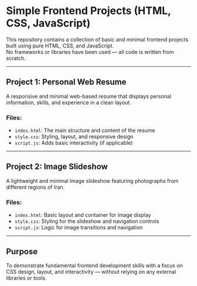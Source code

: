# Simple Frontend Projects (HTML, CSS, JavaScript)

This repository contains a collection of basic and minimal frontend projects built using pure HTML, CSS, and JavaScript.  
No frameworks or libraries have been used — all code is written from scratch.

---

## Project 1: Personal Web Resume

A responsive and minimal web-based resume that displays personal information, skills, and experience in a clean layout.

### Files:
- `index.html`: The main structure and content of the resume  
- `style.css`: Styling, layout, and responsive design  
- `script.js`: Adds basic interactivity (if applicable)

---

## Project 2: Image Slideshow

A lightweight and minimal image slideshow featuring photographs from different regions of Iran.

### Files:
- `index.html`: Basic layout and container for image display  
- `style.css`: Styling for the slideshow and navigation controls  
- `script.js`: Logic for image transitions and navigation

---

## Purpose

To demonstrate fundamental frontend development skills with a focus on CSS design, layout, and interactivity — without relying on any external libraries or tools.


